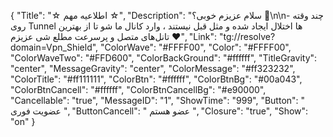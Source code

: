 {
"Title": "☆  اطلاعیه مهم  ☆",
"Description": "سلام عزیزم خوبی؟ 🌹\n\n- چند وقته روی Tunnel ها اختلال ایجاد شده و مثل قبل نیستند ، وارد کانال ما شو تا از بهترین تانل‌های متصل و پرسرعت مطلع شی عزیزم ❤️",
"Link": "tg://resolve?domain=Vpn_Shield",
"ColorWave": "#FFFF00",
"Color": "#FFFF00",
"ColorWaveTwo": "#FFD600",
"ColorBackGround": "#ffffff",
"TitleGravity": "center",
"MessageGravity": "center",
"ColorMessage": "#ff323232",
"ColorTitle": "#ff111111",
"ColorBtn": "#ffffff",
"ColorBtnBg": "#00a043",
"ColorBtnCancell": "#ffffff",
"ColorBtnCancellBg": "#e90000",
"Cancellable": "true",
"MessageID": "1",
"ShowTime": "999",
"Button": "  عضویت فوری  ",
"ButtonCancell": " عضو هستم ",
"Closure": "true",
"Show": "on"
}
